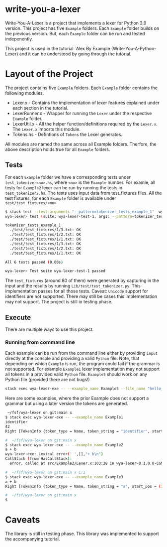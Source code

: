 # write-you-a-lexer

Write-You-A-Lexer is a project that implements a lexer for Python 3.9 version. This project has five `Example` folders. Each `Example` folder builds on the previous version. But, each `Example` folder can be run and tested indepenently.

This project is used in the tutorial `Alex By Example (Write-You-A-Python-Lexer) and it can be understood by going through the tutorial.

# Layout of the Project

The project contains five `Example` folders.  Each `Example` folder contains the following modules.

 - Lexer.x - Contains the implementation of lexer features explained under each section in the tutorial.
 - LexerRunner.x - Wrapper for running the `Lexer` under the respective `Example` folder.
 - LexerUtil.x - All the helper function/definitions required by the `Lexer.x`. The `Lexer.x` imports this module.
 - Tokens.hs   - Defintions of `Tokens` the Lexer generates.

All modules are named the same across all Example folders. Therfore, the above description holds true for all `Example` folders.

 ## Tests

 For each `Example` folder we have a corresponding tests under `test_tokenizer<no>.hs`, where `<no>` is the `Example` number. For examle, all tests for `Example2` lexer can be run by running the tests in `test_tokenizer2.hs`. The tests uses input data from test_fixtures files. All the test fixtures, for each `Example` folder is available under `test/test_fixtures/<no>`


``` bash
$ stack test --test-arguments "--pattern=tokenizer_tests_example_1"  wya-lexer:wya-lexer-test-1
wya-lexer> test (suite: wya-lexer-test-1, args: --pattern=tokenizer_tests_example_1)

tokenizer_tests_example_1
  ./test/test_fixtures/1/3.txt: OK
  ./test/test_fixtures/1/2.txt: OK
  ./test/test_fixtures/1/1.txt: OK
  ./test/test_fixtures/1/3.txt: OK
  ./test/test_fixtures/1/2.txt: OK
  ./test/test_fixtures/1/1.txt: OK

All 6 tests passed (0.00s)

wya-lexer> Test suite wya-lexer-test-1 passed

```

 The `test_fixtures` (around 80 of them) were generated by capturing in the input and the results by running `Lib/test/test_tokenizer.py`. This implementation passes for all those tests. Caveat: `Unicode` support for identifiers are not supported. There may still be cases this implementation may not support. The project is still in testing phase.

## Execute

There are multiple ways to use this project.

### Running from command line

Each example can be run from the command line either by providing `input` directly at the console and providing a valid `Python` file. Note, that depending on which `Example` is run, the program could fail if the grammar is not supported. For example `Example1` lexer implementation may not support all tokens in a provided valid `Python` file. `Example5` should work on any Python file (provided there are not bugs!)

``` bash
stack exec wya-lexer-exe -- --example_name Example5 --file_name "hello_world.py"
```

Here are some examples, where the prior Example does not support a grammar but using a later version the tokens are generated.

``` bash
 ~/fsf/wya-lexer on git:main x
$ stack exec wya-lexer-exe -- --example_name Example1
identifier
42
Right [TokenInfo {token_type = Name, token_string = "identifier", start_pos = (0,0), end_pos = (0,0)},TokenInfo {token_type = Number, token_string = "42", start_pos = (0,0), end_pos = (0,0)}]

#  ~/fsf/wya-lexer on git:main x
$ stack exec wya-lexer-exe -- --example_name Example2
a + b
wya-lexer-exe: Lexical error(' ',[],"+ b\n")
CallStack (from HasCallStack):
  error, called at src/Example2/Lexer.x:103:28 in wya-lexer-0.1.0.0-CGMHpbYSL6uA5793UGrB8f:Example2.Lexer

#  ~/fsf/wya-lexer on git:main x C:1
$ stack exec wya-lexer-exe -- --example_name Example3
a + b
Right [TokenInfo {token_type = Name, token_string = "a", start_pos = (1,1), end_pos = (1,1)},TokenInfo {token_type = Plus, token_string = "+", start_pos = (1,3), end_pos = (1,3)},TokenInfo {token_type = Name, token_string = "b", start_pos = (1,5), end_pos = (1,5)}]

#  ~/fsf/wya-lexer on git:main x
$

```

# Caveats

The library is still in testing phase. This library was implemented to support the accompanying tutorial.
